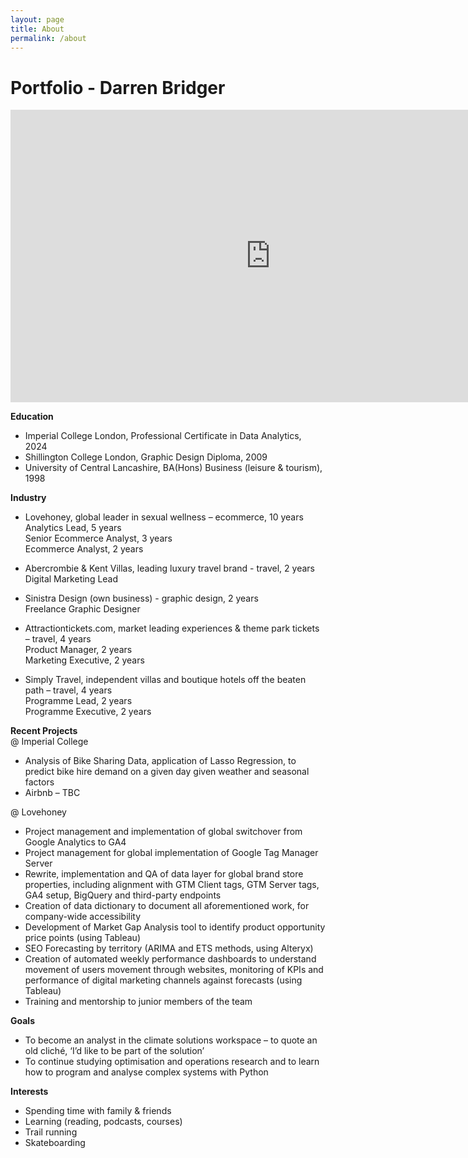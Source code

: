 ```yaml
---
layout: page
title: About
permalink: /about
---
```


# Portfolio - Darren Bridger

<iframe width="832" height="468" src="https://www.youtube.com/embed/G_ExduIXNTc" title="Prochem Galaxy" frameborder="0" allow="accelerometer; autoplay; clipboard-write; encrypted-media; gyroscope; picture-in-picture; web-share" referrerpolicy="strict-origin-when-cross-origin" allowfullscreen></iframe>

**Education**
- Imperial College London, Professional Certificate in Data Analytics, 2024 
- Shillington College London, Graphic Design Diploma, 2009
- University of Central Lancashire, BA(Hons) Business (leisure & tourism), 1998

**Industry**
- Lovehoney, global leader in sexual wellness – ecommerce, 10 years\
Analytics Lead, 5 years\
Senior Ecommerce Analyst, 3 years\
Ecommerce Analyst, 2 years

- Abercrombie & Kent Villas, leading luxury travel brand - travel, 2 years\
Digital Marketing Lead 

- Sinistra Design (own business) - graphic design, 2 years\
Freelance Graphic Designer

- Attractiontickets.com, market leading experiences & theme park tickets – travel, 4 years\
Product Manager, 2 years\
Marketing Executive, 2 years

- Simply Travel, independent villas and boutique hotels off the beaten path – travel, 4 years\
Programme Lead, 2 years\
Programme Executive, 2 years

**Recent Projects**\
@ Imperial College
- Analysis of Bike Sharing Data, application of Lasso Regression, to predict bike hire demand on a given day given weather and seasonal factors
- Airbnb – TBC

@ Lovehoney
- Project management and implementation of global switchover from Google Analytics to GA4
- Project management for global implementation of Google Tag Manager Server 
- Rewrite, implementation and QA of data layer for global brand store properties, including alignment with GTM Client tags, GTM Server tags, GA4 setup, BigQuery and third-party endpoints
- Creation of data dictionary to document all aforementioned work, for company-wide accessibility
- Development of Market Gap Analysis tool to identify product opportunity price points (using Tableau)
- SEO Forecasting by territory (ARIMA and ETS methods, using Alteryx) 
- Creation of automated weekly performance dashboards to understand movement of users movement through websites, monitoring of KPIs and performance of digital marketing channels against forecasts (using Tableau)
- Training and mentorship to junior members of the team

**Goals**
- To become an analyst in the climate solutions workspace – to quote an old cliché, ‘I’d like to be part of the solution’
- To continue studying optimisation and operations research and to learn how to program and analyse complex systems with Python

**Interests**
- Spending time with family & friends
- Learning (reading, podcasts, courses)
- Trail running
- Skateboarding

